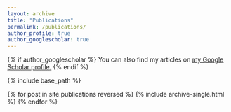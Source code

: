 ```yaml
---
layout: archive
title: "Publications"
permalink: /publications/
author_profile: true
author_googlescholar: true
---
```


{% if author_googlescholar %}
  You can also find my articles on <u><a href="{{https://scholar.google.com/citations?user=KArfuYIAAAAJ}}">my Google Scholar profile</a>.</u>
{% endif %}

{% include base_path %}

{% for post in site.publications reversed %}
  {% include archive-single.html %}
{% endfor %}